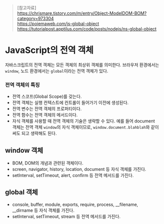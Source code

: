> [참고자료]  
> https://chrismare.tistory.com/m/entry/Object-ModelDOM-BOM?category=973304  
> https://poiemaweb.com/js-global-object  
> https://tutorialpost.apptilus.com/code/posts/nodejs/ns-global-object  

# JavaScript의 전역 객체
자바스크립트의 전역 객체는 모든 객체의 최상위 객체를 의미한다. 브라우저 환경에서는 `window`, 노드 환경에서는 `global`이라는 전역 객체가 있다.

### 전역 객체의 특징
- 전역 스코프(Global Scope)를 갖는다.
- 전역 객체는 실행 컨텍스트에 컨트롤이 들어가기 이전에 생성된다.
- 전역 변수는 전역 객체의 프로퍼티이다.
- 전역 함수는 전역 객체의 메서드이다.
- 자식 객체를 사용할 때 전역 객체의 기술은 생략할 수 있다. 예를 들어 document 객체는 전역 객체 `window`의 자식 객체이므로, `window.document.blahblah`와 같이 써도 되고 생략해도 된다.

## window 객체
- BOM, DOM의 개념과 관련된 객체이다.
- screen, navigator, history, location, document 등 자식 객체를 가진다.
- setInterval, setTimeout, alert, confirm 등 전역 메서드를 가진다.

## global 객체
- console, buffer, module, exports, require, process, __filename, __dirname 등 자식 객체를 가진다.
- setInterval, setTimeout, stream 등 전역 메서드를 가진다.